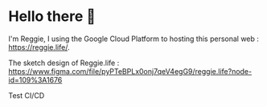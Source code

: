 # Hello there 👋

I'm Reggie, I using the Google Cloud Platform to hosting this personal web : https://reggie.life/.

The sketch design of Reggie.life : https://www.figma.com/file/pyPTeBPLx0onj7qeV4egG9/reggie.life?node-id=109%3A1676

Test CI/CD
